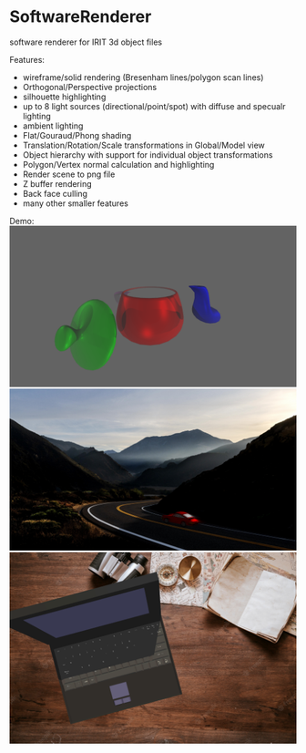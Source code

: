 # SoftwareRenderer
software renderer for IRIT 3d object files

Features:
- wireframe/solid rendering (Bresenham lines/polygon scan lines)
- Orthogonal/Perspective projections
- silhouette highlighting
- up to 8 light sources (directional/point/spot) with diffuse and specualr lighting
- ambient lighting
- Flat/Gouraud/Phong shading
- Translation/Rotation/Scale transformations in Global/Model view
- Object hierarchy with support for individual object transformations
- Polygon/Vertex normal calculation and highlighting
- Render scene to png file
- Z buffer rendering
- Back face culling
- many other smaller features


Demo:
![Teapot](Demo/teapot.png)
![Car](Demo/car.png)
![Laptop](Demo/laptop.png)
